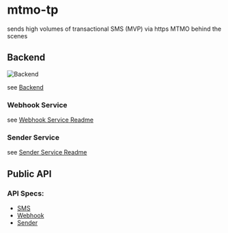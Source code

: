
# mtmo-tp
sends high volumes of transactional SMS (MVP) via https MTMO behind the scenes


## Backend

![Backend](https://github.com/burstsms/mtmo-tp/workflows/Backend/badge.svg?branch=176180995-Webhook-testing-integration-for-CRUD-endpoints)

see [Backend](./backend/README.md)

### Webhook Service
see [Webhook Service Readme](./backend/webhook/README.md)

### Sender Service
see [Sender Service Readme](./backend/sender/README.md)


## Public API

### API Specs:

 - [SMS](./backend/api/specs/sms.md)
 - [Webhook](./backend/api/specs/webhook.md)
 - [Sender](./backend/api/specs/sender.md)